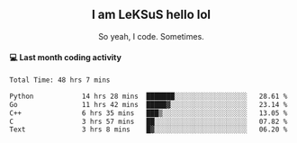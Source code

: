 <h2 align="center">I am LeKSuS hello lol</h2>
<p align="center">So yeah, I code. Sometimes.</p>

#### :computer: Last month coding activity
<!--START_SECTION:waka-->

```txt
Total Time: 48 hrs 7 mins

Python            14 hrs 28 mins  ███████░░░░░░░░░░░░░░░░░░   28.61 %
Go                11 hrs 42 mins  █████▓░░░░░░░░░░░░░░░░░░░   23.14 %
C++               6 hrs 35 mins   ███▒░░░░░░░░░░░░░░░░░░░░░   13.05 %
C                 3 hrs 57 mins   ██░░░░░░░░░░░░░░░░░░░░░░░   07.82 %
Text              3 hrs 8 mins    █▓░░░░░░░░░░░░░░░░░░░░░░░   06.20 %
```

<!--END_SECTION:waka-->
